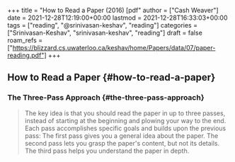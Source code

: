 +++
title = "How to Read a Paper (2016) [pdf"
author = ["Cash Weaver"]
date = 2021-12-28T12:19:00+00:00
lastmod = 2021-12-28T16:33:03+00:00
tags = ["reading", "@srinivasan-keshav", "reading"]
categories = ["Srinivasan-Keshav", "srinivasan-keshav", "reading"]
draft = false
roam_refs = ["https://blizzard.cs.uwaterloo.ca/keshav/home/Papers/data/07/paper-reading.pdf"]
+++

## How to Read a Paper {#how-to-read-a-paper}


### The Three-Pass Approach {#the-three-pass-approach}

> The key idea is that you should read the paper in up to three passes, instead of starting at the beginning and plowing your way to the end. Each pass accomplishes specific goals and builds upon the previous pass: The first pass gives you a general idea about the paper. The second pass lets you grasp the paper's content, but not its details. The third pass helps you understand the paper in depth.
